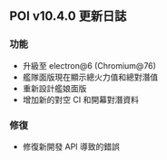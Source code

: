 ## POI v10.4.0 更新日誌

### 功能

- 升級至 electron@6 (Chromium@76)
- 艦隊面版現在顯示總火力值和總對潛值
- 重新設計艦娘面版
- 增加新的對空 CI 和開幕對潛資料

### 修復

- 修復新開發 API 導致的錯誤
